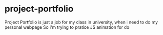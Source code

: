 # project-portfolio

Project Portfolio is just a job for my class in university, when i need to do my personal webpage
So i'm trying to pratice JS animation for do

